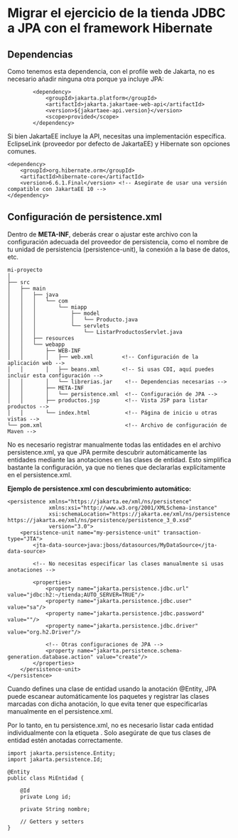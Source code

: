 # Migrar el ejercicio de la tienda JDBC a JPA con el framework Hibernate

## Dependencias
Como tenemos esta dependencia, con el profile web de Jakarta, no es necesario añadir ninguna otra porque ya incluye JPA:

```
		<dependency>
			<groupId>jakarta.platform</groupId>
			<artifactId>jakarta.jakartaee-web-api</artifactId>
			<version>${jakartaee-api.version}</version>
			<scope>provided</scope>
		</dependency>
```

Si bien JakartaEE incluye la API, necesitas una implementación específica. EclipseLink (proveedor por defecto de JakartaEE) y Hibernate son opciones comunes.

```
<dependency>
    <groupId>org.hibernate.orm</groupId>
    <artifactId>hibernate-core</artifactId>
    <version>6.6.1.Final</version> <!-- Asegúrate de usar una versión compatible con JakartaEE 10 -->
</dependency>

```

## Configuración de persistence.xml

Dentro de **META-INF**, deberás crear o ajustar este archivo con la configuración adecuada del proveedor de persistencia, como el nombre de tu unidad de persistencia (persistence-unit), la conexión a la base de datos, etc.

```
mi-proyecto
│
├── src
│   ├── main
│   │   ├── java
│   │   │   └── com
│   │   │       └── miapp
│   │   │           ├── model
│   │   │           │   └── Producto.java
│   │   │           └── servlets
│   │   │               └── ListarProductosServlet.java
│   │   ├── resources
│   │   └── webapp
│   │       ├── WEB-INF
│   │       │   ├── web.xml         <!-- Configuración de la aplicación web -->
│   │       │   ├── beans.xml       <!-- Si usas CDI, aquí puedes incluir esta configuración -->
│   │       │   └── librerias.jar    <!-- Dependencias necesarias -->
│   │       ├── META-INF
│   │       │   └── persistence.xml  <!-- Configuración de JPA -->
│   │       ├── productos.jsp        <!-- Vista JSP para listar productos -->
│   │       └── index.html           <!-- Página de inicio u otras vistas -->
└── pom.xml                          <!-- Archivo de configuración de Maven -->

```


No es necesario registrar manualmente todas las entidades en el archivo persistence.xml, ya que JPA permite descubrir automáticamente las entidades mediante las anotaciones en las clases de entidad. Esto simplifica bastante la configuración, ya que no tienes que declararlas explícitamente en el persistence.xml.


**Ejemplo de persistence.xml con descubrimiento automático:**
```
<persistence xmlns="https://jakarta.ee/xml/ns/persistence"
             xmlns:xsi="http://www.w3.org/2001/XMLSchema-instance"
             xsi:schemaLocation="https://jakarta.ee/xml/ns/persistence https://jakarta.ee/xml/ns/persistence/persistence_3_0.xsd"
             version="3.0">
    <persistence-unit name="my-persistence-unit" transaction-type="JTA">
        <jta-data-source>java:jboss/datasources/MyDataSource</jta-data-source>

        <!-- No necesitas especificar las clases manualmente si usas anotaciones -->
        
        <properties>
            <property name="jakarta.persistence.jdbc.url" value="jdbc:h2:~/tienda;AUTO_SERVER=TRUE"/>
            <property name="jakarta.persistence.jdbc.user" value="sa"/>
            <property name="jakarta.persistence.jdbc.password" value=""/>
            <property name="jakarta.persistence.jdbc.driver" value="org.h2.Driver"/>

            <!-- Otras configuraciones de JPA -->
            <property name="jakarta.persistence.schema-generation.database.action" value="create"/>
        </properties>
    </persistence-unit>
</persistence>

```

Cuando defines una clase de entidad usando la anotación @Entity, JPA puede escanear automáticamente los paquetes y registrar las clases marcadas con dicha anotación, lo que evita tener que especificarlas manualmente en el persistence.xml.

Por lo tanto, en tu persistence.xml, no es necesario listar cada entidad individualmente con la etiqueta <class>. Solo asegúrate de que tus clases de entidad estén anotadas correctamente.


```
import jakarta.persistence.Entity;
import jakarta.persistence.Id;

@Entity
public class MiEntidad {
    
    @Id
    private Long id;
    
    private String nombre;

    // Getters y setters
}

```

